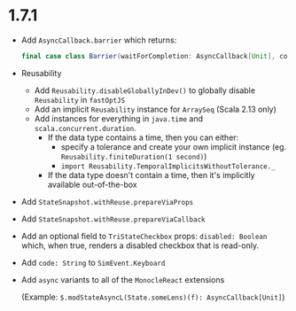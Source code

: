 # 1.7.1

* Add `AsyncCallback.barrier` which returns:

    ```scala
    final case class Barrier(waitForCompletion: AsyncCallback[Unit], complete: Callback)
    ```

* Reusability
  * Add `Reusability.disableGloballyInDev()` to globally disable `Reusability` in `fastOptJS`
  * Add an implicit `Reusability` instance for `ArraySeq` (Scala 2.13 only)
  * Add instances for everything in `java.time` and `scala.concurrent.duration`.
    * If the data type contains a time, then you can either:
      * specify a tolerance and create your own implicit instance (eg. `Reusability.finiteDuration(1 second)`)
      * `import Reusability.TemporalImplicitsWithoutTolerance._`
    * If the data type doesn't contain a time, then it's implicitly available out-of-the-box

* Add `StateSnapshot.withReuse.prepareViaProps`
* Add `StateSnapshot.withReuse.prepareViaCallback`

* Add an optional field to `TriStateCheckbox` props: `disabled: Boolean` which, when true, renders a disabled
  checkbox that is read-only.

* Add `code: String` to `SimEvent.Keyboard`

* Add `async` variants to all of the `MonocleReact` extensions

  (Example: `$.modStateAsyncL(State.someLens)(f): AsyncCallback[Unit]`)
